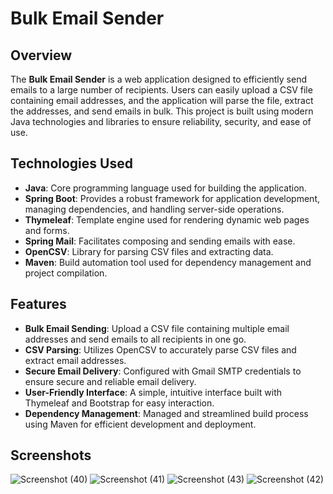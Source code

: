 # Bulk Email Sender

## Overview
The **Bulk Email Sender** is a web application designed to efficiently send emails to a large number of recipients. Users can easily upload a CSV file containing email addresses, and the application will parse the file, extract the addresses, and send emails in bulk. This project is built using modern Java technologies and libraries to ensure reliability, security, and ease of use.

## Technologies Used
- **Java**: Core programming language used for building the application.
- **Spring Boot**: Provides a robust framework for application development, managing dependencies, and handling server-side operations.
- **Thymeleaf**: Template engine used for rendering dynamic web pages and forms.
- **Spring Mail**: Facilitates composing and sending emails with ease.
- **OpenCSV**: Library for parsing CSV files and extracting data.
- **Maven**: Build automation tool used for dependency management and project compilation.

## Features
- **Bulk Email Sending**: Upload a CSV file containing multiple email addresses and send emails to all recipients in one go.
- **CSV Parsing**: Utilizes OpenCSV to accurately parse CSV files and extract email addresses.
- **Secure Email Delivery**: Configured with Gmail SMTP credentials to ensure secure and reliable email delivery.
- **User-Friendly Interface**: A simple, intuitive interface built with Thymeleaf and Bootstrap for easy interaction.
- **Dependency Management**: Managed and streamlined build process using Maven for efficient development and deployment.

## Screenshots
![Screenshot (40)](https://github.com/user-attachments/assets/de089a28-5382-42a8-8d87-bc8322dee92b)
![Screenshot (41)](https://github.com/user-attachments/assets/b6f8799f-f8b2-475b-af31-56f985723c4a)
![Screenshot (43)](https://github.com/user-attachments/assets/ba2e016a-5c84-4558-b9fb-87690e262c59)
![Screenshot (42)](https://github.com/user-attachments/assets/7b05597a-6480-4c0b-8d9e-e1ade2c22d66)





